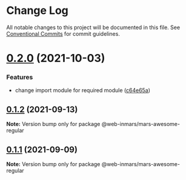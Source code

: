 # Change Log

All notable changes to this project will be documented in this file.
See [Conventional Commits](https://conventionalcommits.org) for commit guidelines.

# [0.2.0](https://github.com/MarsGotta/web-inmars/compare/@web-inmars/mars-awesome-regular@0.1.2...@web-inmars/mars-awesome-regular@0.2.0) (2021-10-03)


### Features

* change import module for required module ([c64e65a](https://github.com/MarsGotta/web-inmars/commit/c64e65adf161b8679b774dc9e6eb517f9dd0174a))





## [0.1.2](https://github.com/MarsGotta/web-inmars/compare/@web-inmars/mars-awesome-regular@0.1.1...@web-inmars/mars-awesome-regular@0.1.2) (2021-09-13)

**Note:** Version bump only for package @web-inmars/mars-awesome-regular





## [0.1.1](https://github.com/MarsGotta/web-inmars/compare/@web-inmars/mars-awesome-regular@0.1.0...@web-inmars/mars-awesome-regular@0.1.1) (2021-09-09)

**Note:** Version bump only for package @web-inmars/mars-awesome-regular
